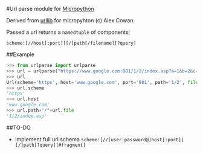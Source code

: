 #Url parse module for [Micropython](http://www.micropython.org)

Derived from 
[urllib](https://github.com/lucien2k/wipy-urllib/blob/master/urllib.py) for micropyhton 
(c) Alex Cowan.

Passed a url returns a `namedtuple` of components;

```
scheme:[//host[:port]][/]path[/filename][?query]
```

##Example

```python
>>> from urlparse import urlparse
>>> url = urlparse("https://www.google.com:801/1/2/index.asp?a=1&b=2&c=3")
>>> url
Url(scheme='https', host='www.google.com', port='801', path='1/2', file='index.asp', query='a=1&b=2&c=3')
>>> url.scheme
'https'
>>> url.host
'www.google.com'
>>> url.path+"/"+url.file
'1/2/index.asp'
```

##TO-DO
* implement full url schema `scheme:[//[user:password@]host[:port]][/]path[?query][#fragment]`

